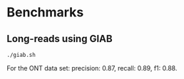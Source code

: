 # Benchmarks

## Long-reads using GIAB

`./giab.sh`

For the ONT data set: precision: 0.87, recall: 0.89, f1: 0.88.
